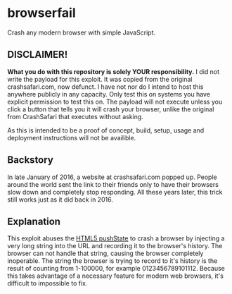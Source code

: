 # browserfail
Crash any modern browser with simple JavaScript. 
## DISCLAIMER!
**What you do with this repository is solely YOUR responsibility.** I did not write the payload for this exploit. It was copied from the original crashsafari.com, now defunct. I have not nor do I intend to host this anywhere publicly in any capacity.  Only test this on systems you have explicit permission to test this on. The payload will not execute unless you click a button that tells you it will crash your browser, unlike the original from CrashSafari that executes without asking.

As this is intended to be a proof of concept, build, setup, usage and deployment instructions will not be availible.

## Backstory
In late January of 2016, a website at crashsafari.com popped up. People around the world sent the link to their friends only to have their browsers slow down and completely stop responding. All these years later, this trick still works just as it did back in 2016.
## Explanation
This exploit abuses the [HTML5 pushState](https://developer.mozilla.org/en-US/docs/Web/API/History_API) to crash a browser by injecting a very long string into the URL and recording it to the browser's history. The browser can not handle that string, causing the browser completely inoperable. The string the browser is trying to record to it's history is the result of counting from 1-100000, for example 0123456789101112. Because this takes advantage of a necessary feature for modern web browsers, it's difficult to impossible to fix.
